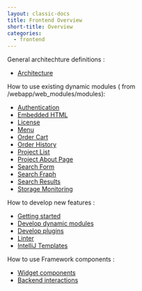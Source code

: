 ```yaml
---
layout: classic-docs
title: Frontend Overview
short-title: Overview
categories:
  - frontend
---
```



 General architechture definitions : 
  - [Architecture](/frontend/arch/)
  
 How to use existing dynamic modules ( from /webapp/web_modules/modules):
  - [Authentication](/frontend/modules/authentication/)
  - [Embedded HTML](/frontend/modules/embedded-html/)
  - [License](/frontend/modules/licenses/)
  - [Menu](/frontend/modules/menu/)
  - [Order Cart](/frontend/modules/order-cart/)
  - [Order History](/frontend/modules/order-history/)
  - [Project List](/frontend/modules/projects-list/)
  - [Project About Page](/frontend/modules/project-about-page/)
  - [Search Form](/frontend/modules/search-form/)
  - [Search Fraph](/frontend/modules/search-graph/)  
  - [Search Results](/frontend/modules/search-results/)
  - [Storage Monitoring](/frontend/modules/storage-monitoring/)
  
 How to develop new features : 
  - [Getting started](/frontend/setup/)
  - [Develop dynamic modules](/frontend/modules/dynamic-modules/)
  - [Develop plugins](/frontend/plugins/index/)
  - [Linter](/frontend/lint/eslint-config-es6-rules/)
  - [IntelliJ Templates](/frontend/ide/intelliJ-templates/)

 How to use Framework components : 
  - [Widget components](/frontend/components/components/)
  - [Backend interactions](/frontend/components/clients/)